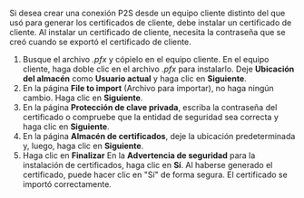 Si desea crear una conexión P2S desde un equipo cliente distinto del que usó para generar los certificados de cliente, debe instalar un certificado de cliente. Al instalar un certificado de cliente, necesita la contraseña que se creó cuando se exportó el certificado de cliente.

1. Busque el archivo *.pfx* y cópielo en el equipo cliente. En el equipo cliente, haga doble clic en el archivo *.pfx* para instalarlo. Deje **Ubicación del almacén** como **Usuario actual** y haga clic en **Siguiente**.
2. En la página **File to import** (Archivo para importar), no haga ningún cambio. Haga clic en **Siguiente**.
3. En la página **Protección de clave privada**, escriba la contraseña del certificado o compruebe que la entidad de seguridad sea correcta y haga clic en **Siguiente**.
4. En la página **Almacén de certificados**, deje la ubicación predeterminada y, luego, haga clic en **Siguiente**.
5. Haga clic en **Finalizar** En la **Advertencia de seguridad** para la instalación de certificados, haga clic en **Sí**. Al haberse generado el certificado, puede hacer clic en "Sí" de forma segura. El certificado se importó correctamente.